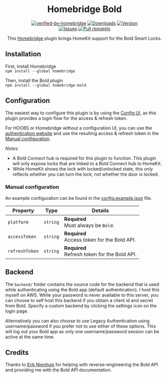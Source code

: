 <span align="center">

# Homebridge Bold

[![verified-by-homebridge](https://badgen.net/badge/homebridge/verified/purple)](https://github.com/homebridge/homebridge/wiki/Verified-Plugins)
[![Downloads](https://img.shields.io/npm/dt/homebridge-bold)](https://www.npmjs.com/package/homebridge-bold)
[![Version](https://img.shields.io/npm/v/homebridge-bold)](https://www.npmjs.com/package/homebridge-bold)
<br/>
[![Issues](https://img.shields.io/github/issues/StefanNienhuis/homebridge-bold)](https://github.com/StefanNienhuis/homebridge-bold/issues)
[![Pull requests](https://img.shields.io/github/issues-pr/StefanNienhuis/homebridge-bold)](https://github.com/StefanNienhuis/homebridge-bold/pulls)

This [Homebridge](https://homebridge.io) plugin brings HomeKit support for the Bold Smart Locks.

</span>

## Installation
First, install Homebridge<br/>
`npm install --global homebridge`

Then, install the Bold plugin<br/>
`npm install --global homebridge-bold`

## Configuration
The easiest way to configure this plugin is by using the [Config UI](https://github.com/oznu/homebridge-config-ui-x), as this plugin provides a login flow for the access & refresh token.

For HOOBS or Homebridge without a configuration UI, you can use the [authentication website](https://stefannienhuis.github.io/homebridge-bold/) and use the resulting access & refresh token in the [Manual configuration](#manual-configuration).

*Notes:*
 * A Bold Connect hub is required for this plugin to function. This plugin will only expose locks that are linked to a Bold Connect hub to HomeKit.
 * While HomeKit shows the lock with locked/unlocked state, this only reflects whether you can turn the lock, not whether the door is locked.

### Manual configuration
An example configuration can be found in the [config.example.json](config.example.json) file.

| Property       | Type     | Details                                          |
| -------------- | -------- | ------------------------------------------------ |
| `platform`     | `string` | **Required**<br/>Must always be `Bold`.          |
| `accessToken`  | `string` | **Required**<br/>Access token for the Bold API.  |
| `refreshToken` | `string` | **Required**<br/>Refresh token for the Bold API. |

## Backend

The `backend/` folder contains the source code for the backend that is used while authenticating using the Bold app (default authentication). I host this myself on AWS. While your password is never available to this server, you can choose to self host this backend if you obtain a client id and secret from Bold. Specify a custom backend by clicking the settings icon on the login page.

Alternatively you can also choose to use Legacy Authentication using username/password if you prefer not to use either of these options. This will log out your Bold app as only one username/password session can be active at the same time.

## Credits

Thanks to [Erik Nienhuis](https://github.com/ErikNienhuis) for helping with reverse-engineering the Bold API and providing me with the Bold API documentation.
